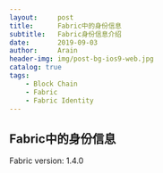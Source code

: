```yaml
---
layout:     post
title:      Fabric中的身份信息
subtitle:   Fabric身份信息介绍
date:       2019-09-03
author:     Arain
header-img: img/post-bg-ios9-web.jpg
catalog: true
tags:
    - Block Chain
    - Fabric
    - Fabric Identity
---
```


## Fabric中的身份信息

Fabric version: 1.4.0

